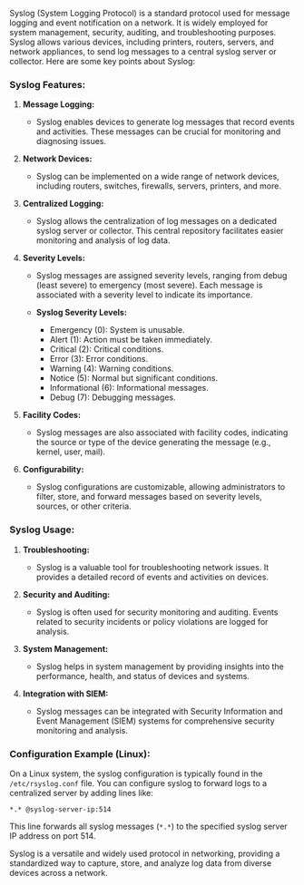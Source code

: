 Syslog (System Logging Protocol) is a standard protocol used for message logging and event notification on a network. It is widely employed for system management, security, auditing, and troubleshooting purposes. Syslog allows various devices, including printers, routers, servers, and network appliances, to send log messages to a central syslog server or collector. Here are some key points about Syslog:

### Syslog Features:

1. **Message Logging:**
   - Syslog enables devices to generate log messages that record events and activities. These messages can be crucial for monitoring and diagnosing issues.

2. **Network Devices:**
   - Syslog can be implemented on a wide range of network devices, including routers, switches, firewalls, servers, printers, and more.

3. **Centralized Logging:**
   - Syslog allows the centralization of log messages on a dedicated syslog server or collector. This central repository facilitates easier monitoring and analysis of log data.

4. **Severity Levels:**
   - Syslog messages are assigned severity levels, ranging from debug (least severe) to emergency (most severe). Each message is associated with a severity level to indicate its importance.

   - **Syslog Severity Levels:**
     - Emergency (0): System is unusable.
     - Alert (1): Action must be taken immediately.
     - Critical (2): Critical conditions.
     - Error (3): Error conditions.
     - Warning (4): Warning conditions.
     - Notice (5): Normal but significant conditions.
     - Informational (6): Informational messages.
     - Debug (7): Debugging messages.

5. **Facility Codes:**
   - Syslog messages are also associated with facility codes, indicating the source or type of the device generating the message (e.g., kernel, user, mail).

6. **Configurability:**
   - Syslog configurations are customizable, allowing administrators to filter, store, and forward messages based on severity levels, sources, or other criteria.

### Syslog Usage:

1. **Troubleshooting:**
   - Syslog is a valuable tool for troubleshooting network issues. It provides a detailed record of events and activities on devices.

2. **Security and Auditing:**
   - Syslog is often used for security monitoring and auditing. Events related to security incidents or policy violations are logged for analysis.

3. **System Management:**
   - Syslog helps in system management by providing insights into the performance, health, and status of devices and systems.

4. **Integration with SIEM:**
   - Syslog messages can be integrated with Security Information and Event Management (SIEM) systems for comprehensive security monitoring and analysis.

### Configuration Example (Linux):

On a Linux system, the syslog configuration is typically found in the `/etc/rsyslog.conf` file. You can configure syslog to forward logs to a centralized server by adding lines like:

```plaintext
*.* @syslog-server-ip:514
```

This line forwards all syslog messages (`*.*`) to the specified syslog server IP address on port 514.

Syslog is a versatile and widely used protocol in networking, providing a standardized way to capture, store, and analyze log data from diverse devices across a network.

